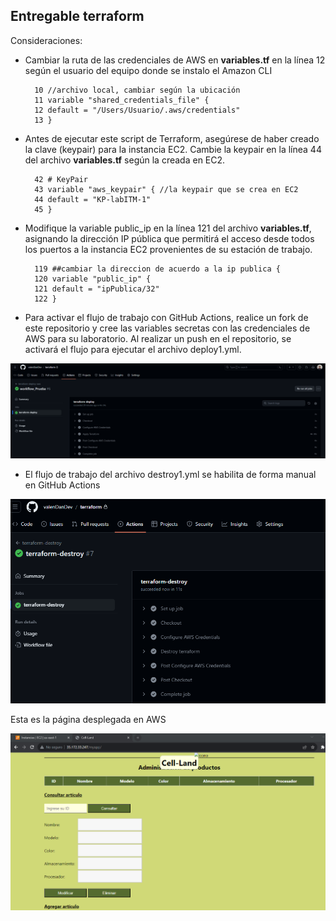 ## Entregable terraform

Consideraciones:

* Cambiar la ruta de las credenciales de AWS en **variables.tf** en la línea 12 según el usuario del equipo donde se instalo el Amazon CLI

        10 //archivo local, cambiar según la ubicación
        11 variable "shared_credentials_file" {
        12 default = "/Users/Usuario/.aws/credentials"
        13 }
* Antes de ejecutar este script de Terraform, asegúrese de haber creado la clave (keypair) para la instancia EC2. Cambie la keypair en la línea 44 del archivo **variables.tf** según la creada en EC2.

        42 # KeyPair
        43 variable "aws_keypair" { //la keypair que se crea en EC2
        44 default = "KP-labITM-1"
        45 }

* Modifique la variable public_ip en la línea 121 del archivo **variables.tf**, asignando la dirección IP pública que permitirá el acceso desde todos los puertos a la instancia EC2 provenientes de su estación de trabajo.

        119 ##cambiar la direccion de acuerdo a la ip publica {
        120 variable "public_ip" {
        121 default = "ipPublica/32"
        122 }

* Para activar el flujo de trabajo con GitHub Actions, realice un fork de este repositorio y cree las variables secretas con las credenciales de AWS para su laboratorio. Al realizar un push en el repositorio, se activará el flujo para ejecutar el archivo deploy1.yml.

![Alt text](image.png)

* El flujo de trabajo del archivo destroy1.yml se habilita de forma manual en GitHub Actions 

![Alt text](image-1.png) 

Esta es la página desplegada en AWS

![Alt text](image-2.png)